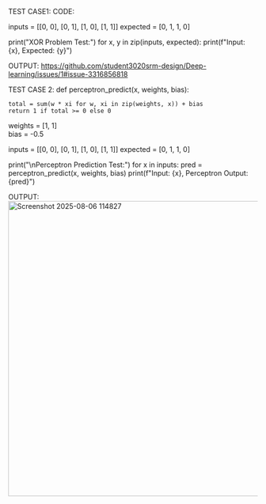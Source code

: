 TEST CASE1:
CODE:

inputs = [[0, 0], [0, 1], [1, 0], [1, 1]]
expected = [0, 1, 1, 0]

print("XOR Problem Test:")
for x, y in zip(inputs, expected):
    print(f"Input: {x}, Expected: {y}")

OUTPUT:
https://github.com/student3020srm-design/Deep-learning/issues/1#issue-3316856818


TEST CASE 2:
def perceptron_predict(x, weights, bias):
  
    total = sum(w * xi for w, xi in zip(weights, x)) + bias  
    return 1 if total >= 0 else 0

weights = [1, 1]  
bias = -0.5

inputs = [[0, 0], [0, 1], [1, 0], [1, 1]]
expected = [0, 1, 1, 0]

print("\nPerceptron Prediction Test:")
for x in inputs:
    pred = perceptron_predict(x, weights, bias)
    print(f"Input: {x}, Perceptron Output: {pred}")

OUTPUT:
<img width="878" height="597" alt="Screenshot 2025-08-06 114827" src="https://github.com/user-attachments/assets/e0f48463-6a83-482f-b9f0-2b8d299aed39" />
